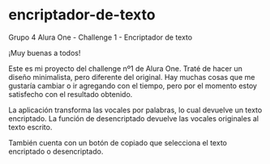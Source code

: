 # encriptador-de-texto
Grupo 4 Alura One - Challenge 1 - Encriptador de texto

¡Muy buenas a todos!

Este es mi proyecto del challenge nº1 de Alura One. Traté de hacer un diseño minimalista, pero diferente del original.
Hay muchas cosas que me gustaría cambiar o ir agregando con el tiempo, pero por el momento estoy satisfecho con el resultado obtenido.

La aplicación transforma las vocales por palabras, lo cual devuelve un texto encriptado. La función de desencriptado devuelve las vocales originales al texto escrito.

También cuenta con un botón de copiado que selecciona el texto encriptado o desencriptado.
